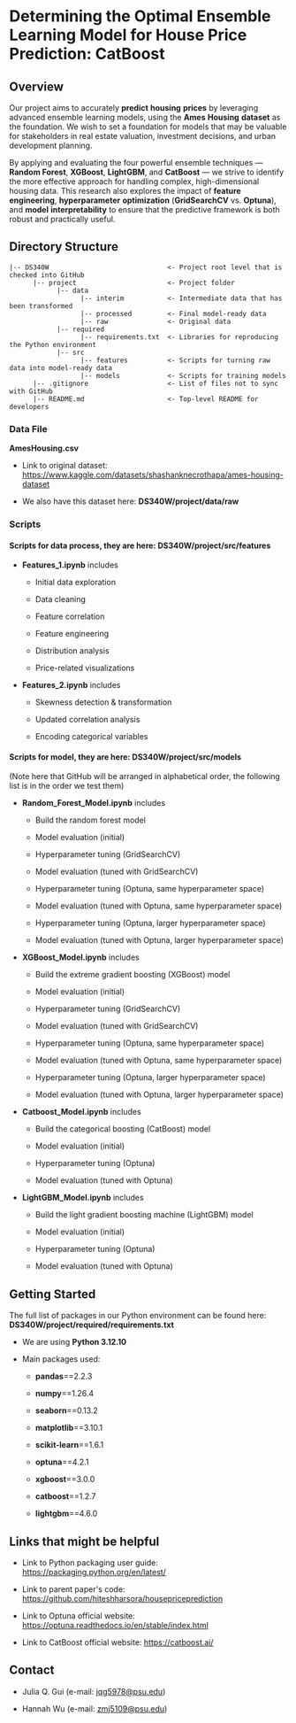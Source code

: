 # Determining the Optimal Ensemble Learning Model for House Price Prediction: CatBoost

## Overview

Our project aims to accurately **predict** **housing** **prices** by leveraging advanced ensemble learning models, using the **Ames** **Housing** **dataset** as the foundation. We wish to set a foundation for models that may be valuable for stakeholders in real estate valuation, investment decisions, and urban development planning.

By applying and evaluating the four powerful ensemble techniques — **Random Forest**, **XGBoost**, **LightGBM**, and **CatBoost** — we strive to identify the more effective approach for handling complex, high-dimensional housing data. This research also explores the impact of **feature engineering**, **hyperparameter** **optimization** (**GridSearchCV** vs. **Optuna**), and **model** **interpretability** to ensure that the predictive framework is both robust and practically useful.

## Directory Structure

```         
|-- DS340W                              <- Project root level that is checked into GitHub
      |-- project                       <- Project folder
            |-- data
                  |-- interim           <- Intermediate data that has been transformed
                  |-- processed         <- Final model-ready data
                  |-- raw               <- Original data
            |-- required
                  |-- requirements.txt  <- Libraries for reproducing the Python environment
            |-- src
                  |-- features          <- Scripts for turning raw data into model-ready data
                  |-- models            <- Scripts for training models
      |-- .gitignore                    <- List of files not to sync with GitHub
      |-- README.md                     <- Top-level README for developers
```

### Data File

**AmesHousing.csv**

-   Link to original dataset: <https://www.kaggle.com/datasets/shashanknecrothapa/ames-housing-dataset>

-   We also have this dataset here: **DS340W/project/data/raw**

### Scripts

#### **Scripts for data process**, they are here: **DS340W/project/src/features**

-   **Features_1.ipynb** includes

    -   Initial data exploration

    -   Data cleaning

    -   Feature correlation

    -   Feature engineering

    -   Distribution analysis

    -   Price-related visualizations

-   **Features_2.ipynb** includes

    -   Skewness detection & transformation

    -   Updated correlation analysis

    -   Encoding categorical variables

#### **Scripts for model**, they are here: **DS340W/project/src/models**

(Note here that GitHub will be arranged in alphabetical order, the following list is in the order we test them)

-   **Random_Forest_Model.ipynb** includes

    -   Build the random forest model

    -   Model evaluation (initial)

    -   Hyperparameter tuning (GridSearchCV)

    -   Model evaluation (tuned with GridSearchCV)

    -   Hyperparameter tuning (Optuna, same hyperparameter space)

    -   Model evaluation (tuned with Optuna, same hyperparameter space)

    -   Hyperparameter tuning (Optuna, larger hyperparameter space)

    -   Model evaluation (tuned with Optuna, larger hyperparameter space)

-   **XGBoost_Model.ipynb** includes

    -   Build the extreme gradient boosting (XGBoost) model

    -   Model evaluation (initial)

    -   Hyperparameter tuning (GridSearchCV)

    -   Model evaluation (tuned with GridSearchCV)

    -   Hyperparameter tuning (Optuna, same hyperparameter space)

    -   Model evaluation (tuned with Optuna, same hyperparameter space)

    -   Hyperparameter tuning (Optuna, larger hyperparameter space)

    -   Model evaluation (tuned with Optuna, larger hyperparameter space)

-   **Catboost_Model.ipynb** includes

    -   Build the categorical boosting (CatBoost) model

    -   Model evaluation (initial)

    -   Hyperparameter tuning (Optuna)

    -   Model evaluation (tuned with Optuna)

-   **LightGBM_Model.ipynb** includes

    -   Build the light gradient boosting machine (LightGBM) model

    -   Model evaluation (initial)

    -   Hyperparameter tuning (Optuna)

    -   Model evaluation (tuned with Optuna)

## Getting Started

The full list of packages in our Python environment can be found here: **DS340W/project/required/requirements.txt**

-   We are using **Python 3.12.10**

-   Main packages used:

    -   **pandas**==2.2.3

    -   **numpy**==1.26.4

    -   **seaborn**==0.13.2

    -   **matplotlib**==3.10.1

    -   **scikit-learn**==1.6.1

    -   **optuna**==4.2.1

    -   **xgboost**==3.0.0

    -   **catboost**==1.2.7

    -   **lightgbm**==4.6.0
 
## Links that might be helpful

-   Link to Python packaging user guide: https://packaging.python.org/en/latest/
  
-   Link to parent paper's code: https://github.com/hiteshharsora/housepriceprediction

-   Link to Optuna official website: https://optuna.readthedocs.io/en/stable/index.html

-   Link to CatBoost official website: https://catboost.ai/


## Contact

-   Julia Q. Gui (e-mail: jqg5978@psu.edu)

-   Hannah Wu (e-mail: zmj5109@psu.edu)

